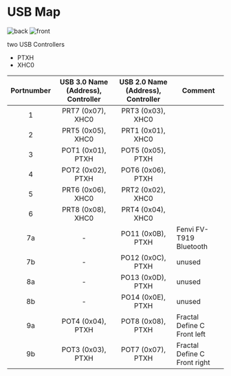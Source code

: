 USB Map
================

![back](https://github.com/mipxx/OpenCoreEFI/blob/master/Docs/USB-Map/IO_Shield.png)
![front](https://github.com/mipxx/OpenCoreEFI/blob/master/Docs/USB-Map/Mainboard.png)

two USB Controllers
- PTXH
- XHC0

| Portnumber      | USB 3.0 Name (Address), Controller   | USB 2.0 Name (Address), Controller  | Comment |
| :-------------: | :---------------: | :---------------: | ------- |
| 1               | PRT7 (0x07), XHC0 | PRT3 (0x03), XHC0 |         |
| 2               | PRT5 (0x05), XHC0 | PRT1 (0x01), XHC0 |         |
| 3               | POT1 (0x01), PTXH | POT5 (0x05), PTXH |         |
| 4               | POT2 (0x02), PTXH | POT6 (0x06), PTXH |         |
| 5               | PRT6 (0x06), XHC0 | PRT2 (0x02), XHC0 |         |
| 6               | PRT8 (0x08), XHC0 | PRT4 (0x04), XHC0 |         |
| 7a              | - | PO11 (0x0B), PTXH | Fenvi FV-T919 Bluetooth |
| 7b              | - | PO12 (0x0C), PTXH | unused |
| 8a              | - | PO13 (0x0D), PTXH | unused |
| 8b              | - | PO14 (0x0E), PTXH | unused |
| 9a              | POT4 (0x04), PTXH | POT8 (0x08), PTXH | Fractal Define C Front left |
| 9b              | POT3 (0x03), PTXH | POT7 (0x07), PTXH | Fractal Define C Front right |
